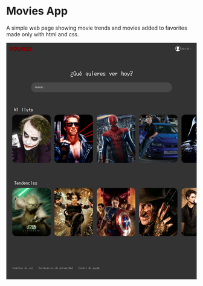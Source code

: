# Movies App

A simple web page showing movie trends and movies added to favorites made only with html and css.

![alt text](./assets/demo.png?raw=true)
